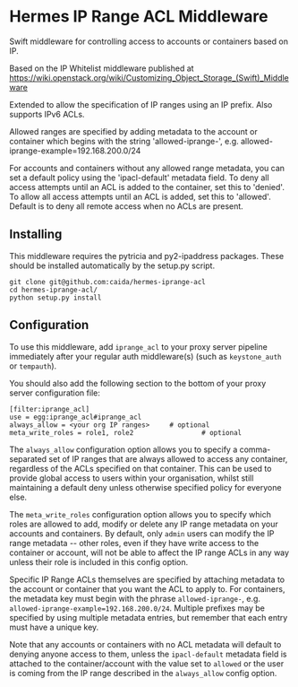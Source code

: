 # Hermes IP Range ACL Middleware

Swift middleware for controlling access to accounts or containers based on IP.

Based on the IP Whitelist middleware published at
https://wiki.openstack.org/wiki/Customizing_Object_Storage_(Swift)_Middleware

Extended to allow the specification of IP ranges using an IP prefix.
Also supports IPv6 ACLs.

Allowed ranges are specified by adding metadata to the account or
container which begins with the string 'allowed-iprange-', e.g.
allowed-iprange-example=192.168.200.0/24

For accounts and containers without any allowed range metadata, you can set a
default policy using the 'ipacl-default' metadata field. To deny all access
attempts until an ACL is added to the container, set this to 'denied'.
To allow all access attempts until an ACL is added, set this to 'allowed'.
Default is to deny all remote access when no ACLs are present.

## Installing

This middleware requires the pytricia and py2-ipaddress packages. These
should be installed automatically by the setup.py script.

```
git clone git@github.com:caida/hermes-iprange-acl
cd hermes-iprange-acl/
python setup.py install
```

## Configuration
To use this middleware, add `iprange_acl` to your proxy server pipeline
immediately after your regular auth middleware(s) (such as `keystone_auth`
or `tempauth`).

You should also add the following section to the bottom of your proxy
server configuration file:

```
[filter:iprange_acl]
use = egg:iprange_acl#iprange_acl
always_allow = <your org IP ranges>		# optional
meta_write_roles = role1, role2                 # optional
```

The `always_allow` configuration option allows you to specify a comma-separated
set of IP ranges that are always allowed to access any container, regardless of
the ACLs specified on that container. This can be used to provide global access
to users within your organisation, whilst still maintaining a default deny
unless otherwise specified policy for everyone else.

The `meta_write_roles` configuration option allows you to specify which
roles are allowed to add, modify or delete any IP range metadata on your
accounts and containers. By default, only `admin` users can modify the IP
range metadata -- other roles, even if they have write access to the
container or account, will not be able to affect the IP range ACLs in any
way unless their role is included in this config option.

Specific IP Range ACLs themselves are specified by attaching metadata to the
account or container that you want the ACL to apply to. For containers,
the metadata key must begin with the phrase `allowed-iprange-`, e.g.
`allowed-iprange-example=192.168.200.0/24`. Multiple prefixes may be specified
by using multiple metadata entries, but remember that each entry must have a
unique key.

Note that any accounts or containers with no ACL metadata will default to
denying anyone access to them, unless the `ipacl-default` metadata field is
attached to the container/account with the value set to `allowed` or the user
is coming from the IP range described in the `always_allow` config option.
